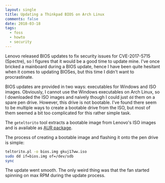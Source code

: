 ```yaml
---
layout: single
title: Updating a Thinkpad BIOS on Arch Linux
comments: false
date: 2018-03-18
tags:
  - foss
  - howto
  - security
---
```


Lenovo released BIOS updates to fix security issues for CVE-2017-5715 (Spectre),
so I figures that it would be a good time to update mine. I've once bricked a
mainboard during a BIOS update, hence I have been quite hesitant when it comes
to updating BIOSes, but this time I didn't want to procrastinate.


BIOS updates are provided in two ways: executables for Windows and ISO images.
Obviously, I cannot use the Windows executables on Arch Linux, so I downloaded
the ISO images and naively though I could just `dd` them on a spare pen drive.
However, this drive is not bootable. I've found there seem to be multiple ways
to create a bootable drive from the ISO, but most of them seemed a bit too
complicated for this rather simple task.


The `geteltorito` tool extracts a bootable image from Lenovo's ISO images and
is available as [AUR package](https://aur.archlinux.org/packages/geteltorito/).


The process of creating a bootable image and flashing it onto the pen drive is
simple:

```bash
teltorito.pl -o bios.img gkuj17ww.iso
sudo dd if=bios.img of=/dev/sdb
sync
```


The update went smooth. The only weird thing was that the fan started spinning
on max RPM during the update process.
